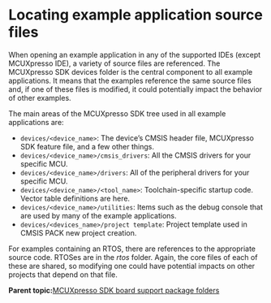 # Locating example application source files

When opening an example application in any of the supported IDEs \(except MCUXpresso IDE\), a variety of source files are referenced. The MCUXpresso SDK devices folder is the central component to all example applications. It means that the examples reference the same source files and, if one of these files is modified, it could potentially impact the behavior of other examples.

The main areas of the MCUXpresso SDK tree used in all example applications are:

-   `devices/<device_name>`: The device’s CMSIS header file, MCUXpresso SDK feature file, and a few other things.
-   `devices/<device_name>/cmsis_drivers`: All the CMSIS drivers for your specific MCU.
-   `devices/<device_name>/drivers`: All of the peripheral drivers for your specific MCU.
-   `devices/<device_name>/<tool_name>`: Toolchain-specific startup code. Vector table definitions are here.
-   `devices/<device_name>/utilities`: Items such as the debug console that are used by many of the example applications.
-   `devices/<devices_name>/project template`: Project template used in CMSIS PACK new project creation.

For examples containing an RTOS, there are references to the appropriate source code. RTOSes are in the *rtos* folder. Again, the core files of each of these are shared, so modifying one could have potential impacts on other projects that depend on that file.

**Parent topic:**[MCUXpresso SDK board support package folders](../topics/mcuxpresso_sdk_board_support_package_folders.md)

